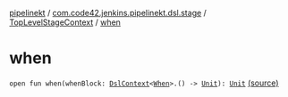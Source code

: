 [pipelinekt](../../index.md) / [com.code42.jenkins.pipelinekt.dsl.stage](../index.md) / [TopLevelStageContext](index.md) / [when](./when.md)

# when

`open fun when(whenBlock: `[`DslContext`](../../com.code42.jenkins.pipelinekt.dsl/-dsl-context/index.md)`<`[`When`](../../com.code42.jenkins.pipelinekt.core/-when.md)`>.() -> `[`Unit`](https://kotlinlang.org/api/latest/jvm/stdlib/kotlin/-unit/index.html)`): `[`Unit`](https://kotlinlang.org/api/latest/jvm/stdlib/kotlin/-unit/index.html) [(source)](https://github.com/code42/pipelinekt/tree/master/dsl/src/main/kotlin/com/code42/jenkins/pipelinekt/dsl/stage/TopLevelStageContext.kt#L48)